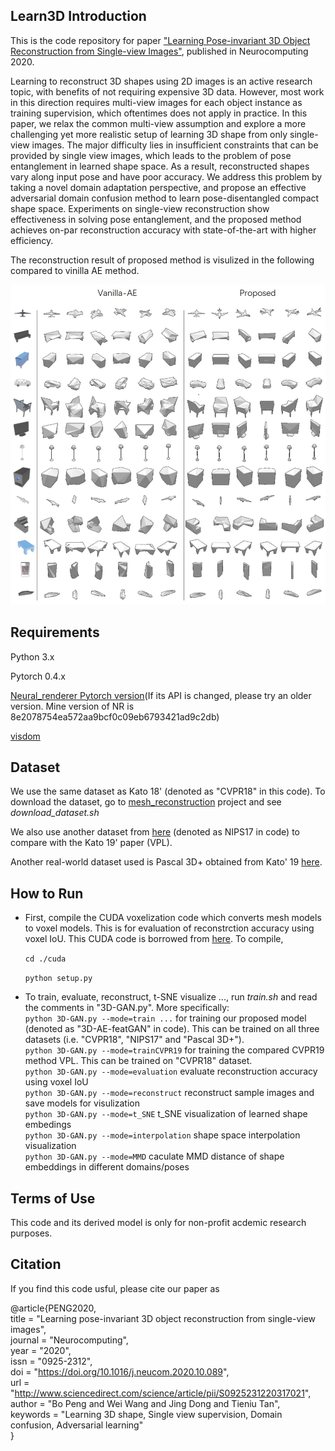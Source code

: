 ## Learn3D Introduction
This is the code repository for paper ["Learning Pose-invariant 3D Object Reconstruction from Single-view Images"](https://arxiv.org/abs/2004.01347), published in Neurocomputing 2020.


Learning to reconstruct 3D shapes using 2D images is an active research topic, with benefits of not requiring expensive 3D data. However, most work in this direction requires multi-view images for each object instance as training supervision, which oftentimes does not apply in practice. In this paper, we relax the common multi-view assumption and explore a more challenging yet more realistic setup of learning 3D shape from only single-view images. The major difficulty lies in insufficient constraints that can be provided by single view images, which leads to the problem of pose entanglement in learned shape space. As a result, reconstructed shapes vary along input pose and have poor accuracy. We address this problem by taking a novel domain adaptation perspective, and propose an effective adversarial domain confusion method to learn pose-disentangled compact shape space. Experiments on single-view reconstruction show effectiveness in solving pose entanglement, and the proposed method achieves on-par reconstruction accuracy with state-of-the-art with higher efficiency.

The reconstruction result of proposed method is visulized in the following compared to vinilla AE method.

![result](./reconCompare_whiteBG_sep.jpg)

## Requirements

Python 3.x

Pytorch 0.4.x

[Neural_renderer Pytorch version](https://github.com/daniilidis-group/neural_renderer)(If its API is changed, please try an older version. Mine version of NR is 8e2078754ea572aa9bcf0c09eb6793421ad9c2db)

[visdom](https://github.com/facebookresearch/visdom)

## Dataset

We use the same dataset as Kato 18' (denoted as "CVPR18" in this code). To download the dataset, go to [mesh_reconstruction](https://github.com/hiroharu-kato/mesh_reconstruction) project and see *download_dataset.sh*

We also use another dataset from [here](https://github.com/akar43/lsm/blob/01edb3ce70a989207fd843bacf7693c057eb073e/shapenet.py#L13) (denoted as NIPS17 in code) to compare with the Kato 19' paper (VPL).

Another real-world dataset used is Pascal 3D+ obtained from Kato' 19 [here](https://github.com/hiroharu-kato/view_prior_learning).

## How to Run

* First, compile the CUDA voxelization code which converts mesh models to voxel models. This is for evaluation of reconstrction accuracy using voxel IoU. This CUDA code is borrowed from [here](https://github.com/hiroharu-kato/mesh_reconstruction/blob/master/mesh_reconstruction/voxelization.py). To compile, 

   `cd ./cuda`

  `python setup.py`

* To train, evaluate, reconstruct, t-SNE visualize ..., run *train.sh* and read the comments in "3D-GAN.py". More specifically:  
`python 3D-GAN.py --mode=train ...` for training our proposed model (denoted as "3D-AE-featGAN" in code). This can be trained on all three datasets (i.e. "CVPR18", "NIPS17" and "Pascal 3D+").  
`python 3D-GAN.py --mode=trainCVPR19` for training the compared CVPR19 method VPL. This can be trained on "CVPR18" dataset.  
`python 3D-GAN.py --mode=evaluation` evaluate reconstruction accuracy using voxel IoU   
`python 3D-GAN.py --mode=reconstruct` reconstruct sample images and save models for visulization   
`python 3D-GAN.py --mode=t_SNE` t_SNE visualization of learned shape embedings  
`python 3D-GAN.py --mode=interpolation` shape space interpolation visualization  
`python 3D-GAN.py --mode=MMD` caculate MMD distance of shape embeddings in different domains/poses

## Terms of Use
This code and its derived model is only for non-profit acdemic research purposes.

## Citation
If you find this code usful, please cite our paper as 

@article{PENG2020,  
title = "Learning pose-invariant 3D object reconstruction from single-view images",  
journal = "Neurocomputing",  
year = "2020",  
issn = "0925-2312",  
doi = "https://doi.org/10.1016/j.neucom.2020.10.089",  
url = "http://www.sciencedirect.com/science/article/pii/S0925231220317021",  
author = "Bo Peng and Wei Wang and Jing Dong and Tieniu Tan",  
keywords = "Learning 3D shape, Single view supervision, Domain confusion, Adversarial learning"  
}
 
